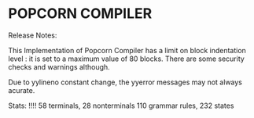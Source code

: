 POPCORN COMPILER
================

Release Notes:

This Implementation of Popcorn Compiler has a limit on block 
indentation level : it is set to a maximum value of 80 blocks. There
are some security checks and warnings although.

Due to yylineno constant change, the yyerror messages may not
always acurate.


Stats:							!!!!
58 terminals, 28 nonterminals
110 grammar rules, 232 states
